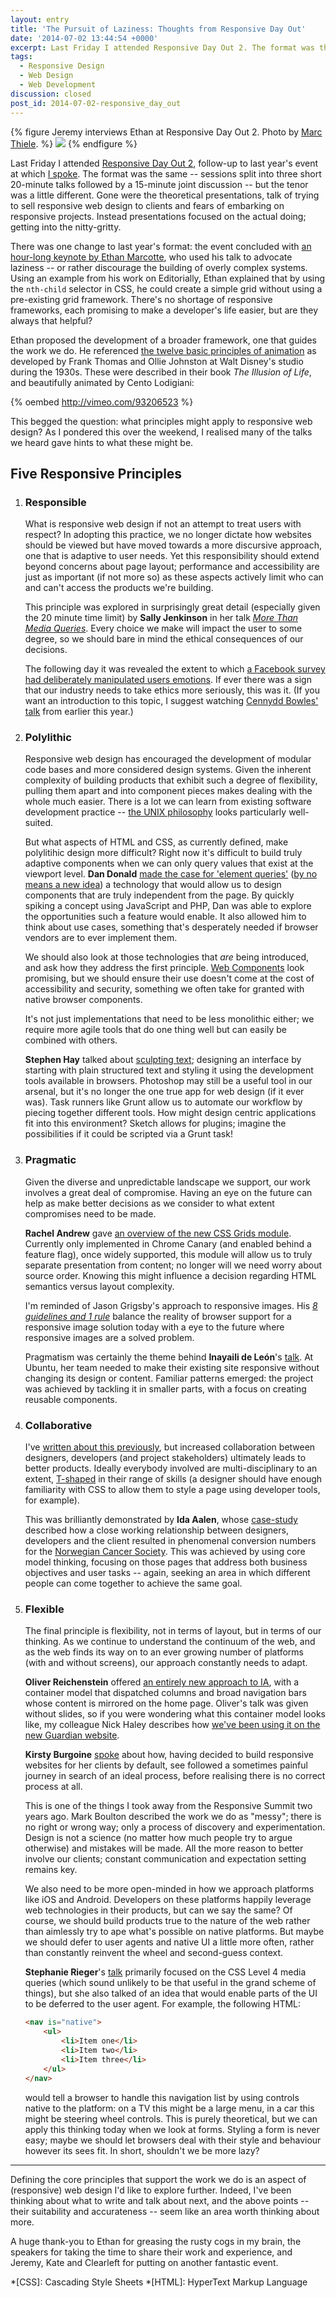 ```yaml
---
layout: entry
title: 'The Pursuit of Laziness: Thoughts from Responsive Day Out'
date: '2014-07-02 13:44:54 +0000'
excerpt: Last Friday I attended Responsive Day Out 2. The format was the same as last year, but the tenor was a little different. Gone were the theoretical presentations, talk of trying to sell responsive web design to clients and fears of embarking on responsive projects. Instead presentations focused on the actual doing; getting into the nitty-gritty.
tags:
  - Responsive Design
  - Web Design
  - Web Development
discussion: closed
post_id: 2014-07-02-responsive_day_out
---
```

{% figure Jeremy interviews Ethan at Responsive Day Out 2. Photo by <a href="https://www.flickr.com/photos/marcthiele/14522243831/in/set-72157645354768166">Marc Thiele</a>. %}
![](/assets/images/2014/07/responsive_day_out.jpg)
{% endfigure %}

Last Friday I attended [Responsive Day Out 2][1], follow-up to last year's event at which [I spoke][2]. The format was the same -- sessions split into three short 20-minute talks followed by a 15-minute joint discussion -- but the tenor was a little different. Gone were the theoretical presentations, talk of trying to sell responsive web design to clients and fears of embarking on responsive projects. Instead presentations focused on the actual doing; getting into the nitty-gritty.

There was one change to last year's format: the event concluded with [an hour-long keynote by Ethan Marcotte][3], who used his talk to advocate laziness -- or rather discourage the building of overly complex systems. Using an example from his work on Editorially, Ethan explained that by using the `nth-child` selector in CSS, he could create a simple grid without using a pre-existing grid framework. There's no shortage of responsive frameworks, each promising to make a developer's life easier, but are they always that helpful?

Ethan proposed the development of a broader framework, one that guides the work we do. He referenced [the twelve basic principles of animation][4] as developed by Frank Thomas and Ollie Johnston at Walt Disney's studio during the 1930s. These were described in their book <cite>The Illusion of Life</cite>, and beautifully animated by Cento Lodigiani:

{% oembed http://vimeo.com/93206523 %}

This begged the question: what principles might apply to responsive web design? As I pondered this over the weekend, I realised many of the talks we heard gave hints to what these might be.

## Five Responsive Principles

1.  ### Responsible
    What is responsive web design if not an attempt to treat users with respect? In adopting this practice, we no longer dictate how websites should be viewed but have moved towards a more discursive approach, one that is adaptive to user needs. Yet this responsibility should extend beyond concerns about page layout; performance and accessibility are just as important (if not more so) as these aspects actively limit who can and can't access the products we're building.

    This principle was explored in surprisingly great detail (especially given the 20 minute time limit) by **Sally Jenkinson** in her talk <cite>[More Than Media Queries][5]</cite>. Every choice we make will impact the user to some degree, so we should bare in mind the ethical consequences of our decisions.

    The following day it was revealed the extent to which [a Facebook survey had deliberately manipulated users emotions][6]. If ever there was a sign that our industry needs to take ethics more seriously, this was it. (If you want an introduction to this topic, I suggest watching [Cennydd Bowles' talk][7] from earlier this year.)

2.  ### Polylithic
    Responsive web design has encouraged the development of modular code bases and more considered design systems. Given the inherent complexity of building products that exhibit such a degree of flexibility, pulling them apart and into component pieces makes dealing with the whole much easier. There is a lot we can learn from existing software development practice -- [the UNIX philosophy][8] looks particularly well-suited.

    But what aspects of HTML and CSS, as currently defined, make polylitihic design more difficult? Right now it's difficult to build truly adaptive components when we can only query values that exist at the viewport level. **Dan Donald** [made the case for 'element queries'][9] ([by no means a new idea][10]) a technology that would allow us to design components that are truly independent from the page. By quickly spiking a concept using JavaScript and PHP, Dan was able to explore the opportunities such a feature would enable. It also allowed him to think about use cases, something that's desperately needed if browser vendors are to ever implement them.

    We should also look at those technologies that _are_ being introduced, and ask how they address the first principle. [Web Components][11] look promising, but we should ensure their use doesn't come at the cost of accessibility and security, something we often take for granted with native browser components.

    It's not just implementations that need to be less monolithic either; we require more agile tools that do one thing well but can easily be combined with others.

    **Stephen Hay** talked about [sculpting text][12]; designing an interface by starting with plain structured text and styling it using the development tools available in browsers. Photoshop may still be a useful tool in our arsenal, but it's no longer the one true app for web design (if it ever was). Task runners like Grunt allow us to automate our workflow by piecing together different tools. How might design centric applications fit into this environment? Sketch allows for plugins; imagine the possibilities if it could be scripted via a Grunt task!

3.  ### Pragmatic
    Given the diverse and unpredictable landscape we support, our work involves a great deal of compromise. Having an eye on the future can help as make better decisions as we consider to what extent compromises need to be made.

    **Rachel Andrew** gave [an overview of the new CSS Grids module][13]. Currently only implemented in Chrome Canary (and enabled behind a feature flag), once widely supported, this module will allow us to truly separate presentation from content; no longer will we need worry about source order. Knowing this might influence a decision regarding HTML semantics versus layout complexity.

    I'm reminded of Jason Grigsby's approach to responsive images. His <cite>[8 guidelines and 1 rule][14]</cite> balance the reality of browser support for a responsive image solution today with a eye to the future where responsive images are a solved problem.

    Pragmatism was certainly the theme behind  **Inayaili de León**'s [talk][15]. At Ubuntu, her team needed to make their existing site responsive without changing its design or content. Familiar patterns emerged: the project was achieved by tackling it in smaller parts, with a focus on creating reusable components.

4.  ### Collaborative
    I've [written about this previously][16], but increased collaboration between designers, developers (and project stakeholders) ultimately leads to better products. Ideally everybody involved are multi-disciplinary to an extent, [T-shaped][17] in their range of skills (a designer should have enough familiarity with CSS to allow them to style a page using developer tools, for example).

    This was brilliantly demonstrated by **Ida Aalen**, whose [case-study][18] described how a close working relationship between designers, developers and the client resulted in phenomenal conversion numbers for the [Norwegian Cancer Society][19]. This was achieved by using core model thinking, focusing on those pages that address both business objectives and user tasks -- again, seeking an area in which different people can come together to achieve the same goal.

5.  ### Flexible
    The final principle is flexibility, not in terms of layout, but in terms of our thinking. As we continue to understand the continuum of the web, and as the web finds its way on to an ever growing number of platforms (with and without screens), our approach constantly needs to adapt.

    **Oliver Reichenstein** offered [an entirely new approach to IA][20], with a container model that dispatched columns and broad navigation bars whose content is mirrored on the home page. Oliver's talk was given without slides, so if you were wondering what this container model looks like, my colleague Nick Haley describes how [we've been using it on the new Guardian website][21].

    **Kirsty Burgoine** [spoke][22] about how, having decided to build responsive websites for her clients by default, see followed a sometimes painful journey in search of an ideal process, before realising there is no correct process at all.

    This is one of the things I took away from the Responsive Summit two years ago. Mark Boulton described the work we do as "messy"; there is no right or wrong way; only a process of discovery and experimentation. Design is not a science (no matter how much people try to argue otherwise) and mistakes will be made. All the more reason to better involve our clients; constant communication and expectation setting remains key.

    We also need to be more open-minded in how we approach platforms like iOS and Android. Developers on these platforms happily leverage web technologies in their products, but can we say the same? Of course, we should build products true to the nature of the web rather than aimlessly try to ape what's possible on native platforms. But maybe we should defer to user agents and native UI a little more often, rather than constantly reinvent the wheel and second-guess context.

    **Stephanie Rieger**'s [talk][23] primarily focused on the CSS Level 4 media queries (which sound unlikely to be that useful in the grand scheme of things), but she also talked of an idea that would enable parts of the UI to be deferred to the user agent. For example, the following HTML:

    ~~~html
    <nav is="native">
        <ul>
            <li>Item one</li>
            <li>Item two</li>
            <li>Item three</li>
        </ul>
    </nav>
    ~~~

    would tell a browser to handle this navigation list by using controls native to the platform: on a TV this might be a large menu, in a car this might be steering wheel controls. This is purely theoretical, but we can apply this thinking today when we look at forms. Styling a form is never easy; maybe we should let browsers deal with their style and behaviour however its sees fit. In short, shouldn't we be more lazy?

* * *

Defining the core principles that support the work we do is an aspect of (responsive) web design I'd like to explore further. Indeed, I've been thinking about what to write and talk about next, and the above points -- their suitability and accurateness -- seem like an area worth thinking about more.

A huge thank-you to Ethan for greasing the rusty cogs in my brain, the speakers for taking the time to share their work and experience, and Jeremy, Kate and Clearleft for putting on another fantastic event.

[1]: http://responsiveconf.com
[2]: http://www.besquare.me/session/the-edge-of-the-web/
[3]: http://huffduffer.com/adactio/167841
[4]: http://en.wikipedia.org/wiki/12_basic_principles_of_animation
[5]: http://huffduffer.com/adactio/167829
[6]: http://www.theguardian.com/technology/2014/jun/29/facebook-users-emotions-news-feeds
[7]: https://www.youtube.com/watch?v=SB_GDF-mKTE
[8]: http://en.wikipedia.org/wiki/Unix_philosophy
[9]: http://huffduffer.com/adactio/167833
[10]: http://blog.andyhume.net/responsive-containers/
[11]: http://css-tricks.com/modular-future-web-components/
[12]: http://huffduffer.com/adactio/167828
[13]: http://rachelandrew.co.uk/archives/2014/06/27/css-grid-layout-getting-to-grips-with-the-chrome-implementation/
[14]: http://blog.cloudfour.com/8-guidelines-and-1-rule-for-responsive-images/
[15]: http://huffduffer.com/adactio/167834
[16]: http://24ways.org/2011/collaborative-development-for-a-responsively-designed-web/
[17]: http://markdotto.com/2011/04/15/fatten-up-those-ts/
[18]: http://iallenkelhet.no/2014/06/27/responsive-day-out-2-slides-and-resources-from-my-talk-on-the-norwegian-cancer-society/
[19]: https://kreftforeningen.no/en/
[20]: http://huffduffer.com/adactio/167836
[21]: http://next.theguardian.com/blog/container-model-blended-content/
[22]: http://huffduffer.com/adactio/167837
[23]: http://huffduffer.com/adactio/167838

*[CSS]: Cascading Style Sheets
*[HTML]: HyperText Markup Language